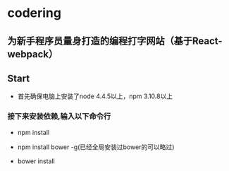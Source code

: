 # codering
## 为新手程序员量身打造的编程打字网站（基于React-webpack）

## Start 

- 首先确保电脑上安装了node 4.4.5以上，npm 3.10.8以上

### 接下来安装依赖,输入以下命令行

- npm install  

- npm install bower -g(已经全局安装过bower的可以略过)

- bower install








